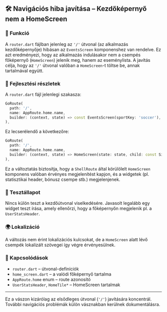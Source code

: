 ## 🛠️ Navigációs hiba javítása – Kezdőképernyő nem a HomeScreen

### 🎯 Funkció

A `router.dart` fájlban jelenleg az `'/'` útvonal (az alkalmazás kezdőképernyője) hibásan az `EventsScreen` komponenshez van rendelve. Ez azt eredményezi, hogy az alkalmazás indulásakor nem a csempés főképernyő (`HomeScreen`) jelenik meg, hanem az eseménylista. A javítás célja, hogy az `'/'` útvonal valóban a `HomeScreen`-t töltse be, annak tartalmával együtt.

### 🧠 Fejlesztési részletek

A `router.dart` fájl jelenlegi szakasza:

```dart
GoRoute(
  path: '/',
  name: AppRoute.home.name,
  builder: (context, state) => const EventsScreen(sportKey: 'soccer'),
),
```

Ez lecserélendő a következőre:

```dart
GoRoute(
  path: '/',
  name: AppRoute.home.name,
  builder: (context, state) => HomeScreen(state: state, child: const SizedBox.shrink(), showStats: true),
),
```

Ez a változtatás biztosítja, hogy a `ShellRoute` által körülölelt `HomeScreen` komponens valóban érvényes megjelenítést kapjon, és a widgetek (pl. statisztikai header, bónusz csempe stb.) megjelenjenek.

### 🧪 Tesztállapot

Nincs külön teszt a kezdőútvonal viselkedésére. Javasolt legalább egy widget teszt írása, amely ellenőrzi, hogy a főképernyőn megjelenik pl. a `UserStatsHeader`.

### 🌍 Lokalizáció

A változás nem érint lokalizációs kulcsokat, de a `HomeScreen` alatt lévő csempék lokalizált szövegei így végre érvényesülnek.

### 📎 Kapcsolódások

* `router.dart` – útvonal-definíciók
* `home_screen.dart` – a valódi főképernyő tartalma
* `AppRoute.home` enum – route azonosító
* `UserStatsHeader`, `HomeTile*` – HomeScreen tartalmak

---

Ez a vászon kizárólag az elsődleges útvonal (`'/'`) javítására koncentrál. További navigációs problémák külön vásznakban kerülnek dokumentálásra.
